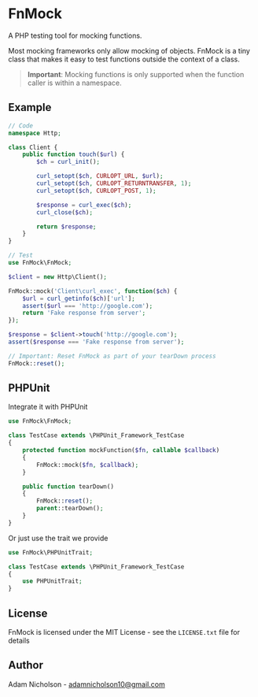 # FnMock

A PHP testing tool for mocking functions.

Most mocking frameworks only allow mocking of objects. FnMock is a tiny class that makes it easy to test functions outside the context of a class.

> **Important**: Mocking functions is only supported when the function caller is within a namespace.

## Example

```php
// Code
namespace Http;

class Client {
    public function touch($url) {
        $ch = curl_init();

        curl_setopt($ch, CURLOPT_URL, $url);
        curl_setopt($ch, CURLOPT_RETURNTRANSFER, 1);
        curl_setopt($ch, CURLOPT_POST, 1);

        $response = curl_exec($ch);
        curl_close($ch);

		return $response;
    }
}
```
```php
// Test
use FnMock\FnMock;

$client = new Http\Client();

FnMock::mock('Client\curl_exec', function($ch) {
    $url = curl_getinfo($ch)['url'];
    assert($url === 'http://google.com');
	return 'Fake response from server';
});

$response = $client->touch('http://google.com');
assert($response === 'Fake response from server');

// Important: Reset FnMock as part of your tearDown process
FnMock::reset();
```

## PHPUnit

Integrate it with PHPUnit

```php
use FnMock\FnMock;

class TestCase extends \PHPUnit_Framework_TestCase 
{
    protected function mockFunction($fn, callable $callback) 
    {
        FnMock::mock($fn, $callback);
    }

    public function tearDown()
    {
        FnMock::reset();
        parent::tearDown();
    }
}
```
Or just use the trait we provide

```php
use FnMock\PHPUnitTrait;

class TestCase extends \PHPUnit_Framework_TestCase
{
    use PHPUnitTrait;
}
```

## License

FnMock is licensed under the MIT License - see the `LICENSE.txt` file for details

## Author

Adam Nicholson - adamnicholson10@gmail.com
